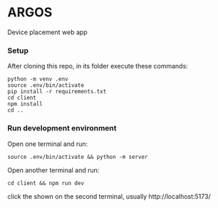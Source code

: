 # ARGOS
Device placement web app

### Setup
After cloning this repo, in its folder execute these commands:
```
python -m venv .env
source .env/bin/activate
pip install -r requirements.txt
cd client
npm install
cd ..
```

### Run development environment
Open one terminal and run:
```
source .env/bin/activate && python -m server
```
Open another terminal and run:
```
cd client && npm run dev
```
click the shown on the second terminal, usually http://localhost:5173/

